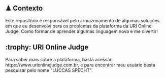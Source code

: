 <h2> ♟ Contexto </h2>
Este repositório é responsável pelo armazenamento de algumas soluções em que eu desenvolvi para os problemas da plataforma da URI Online Judge. Como formar de aprender algumas linguagem nova e me divertir!

<h2> :trophy: URI Online Judge</h2>
Para saber mais sobre a plataforma, basta acessar https://www.urionlinejudge.com.br, e para encontrar meu usuário basta pesquisar pelo nome "LUCCAS SPECHT".
